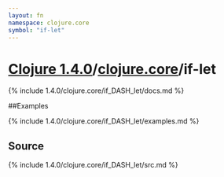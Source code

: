 ```yaml
---
layout: fn
namespace: clojure.core
symbol: "if-let"
---
```


# [Clojure 1.4.0](../../)/[clojure.core](../)/if-let

{% include 1.4.0/clojure.core/if_DASH_let/docs.md %}

##Examples

{% include 1.4.0/clojure.core/if_DASH_let/examples.md %}
## Source
{% include 1.4.0/clojure.core/if_DASH_let/src.md %}

